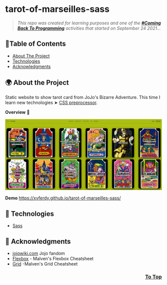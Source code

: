 # tarot-of-marseilles-sass

> _This repo was created for learning purposes and one of the [_**#Coming Back To Programming**_](https://github.com/xvferdy/beginner-portfolio "Beginner Portfolio") activities that started on September 24 2021…_

## :round_pushpin:Table of Contents
- [About The Project](#-about-the-project)
- [Technologies](#-technologies)
- [Acknowledgments](#-acknowledgments)

## 🌍 About the Project
Static website to show tarot card from JoJo's Bizarre Adventure. This time I learn new technologies ➤ [CSS preprocessor](https://developer.mozilla.org/en-US/docs/Glossary/CSS_preprocessor).

**Overview** 🔭
<p align="">
  <img src="./assets/overview.png">
</p>

**Demo**
https://xvferdy.github.io/tarot-of-marseilles-sass/

## 👀 Technologies
- [Sass](https://sass-lang.com/ "Sass")

## 👏 Acknowledgments
- [jojowiki.com](https://jojowiki.com/Tarot_Cards) Jojo fandom
- [Flexbox](https://flexbox.malven.co/) - Malven's Flexbox Cheatsheet
- [Grid](https://grid.malven.co/) -Malven's Grid Cheatsheet

<h3 align="right">
      <a href="#tarot-of-marseilles-sass">To Top</a>
</h3>
